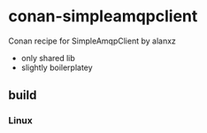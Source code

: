 # conan-simpleamqpclient
Conan recipe for SimpleAmqpClient by alanxz

* only shared lib
* slightly boilerplatey

## build

### Linux
